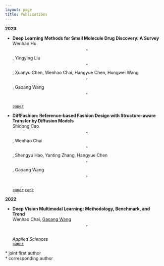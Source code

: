 ```yaml
---
layout: page
title: Publications
---
```


**2023**

- **Deep Learning Methods for Small Molecule Drug Discovery: A Survey**  
  Wenhao Hu$$^*$$, Yingying Liu$$^*$$, Xuanyu Chen, Wenhao Chai, Hangyue Chen, Hongwei Wang$$^\dagger$$, Gaoang Wang$$^\dagger$$   
  [`paper`](https://arxiv.org/abs/2303.00313)

- **DiffFashion: Reference-based Fashion Design with Structure-aware Transfer by Diffusion Models**   
  Shidong Cao$$^*$$, Wenhao Chai$$^*$$, Shengyu Hao, Yanting Zhang, Hangyue Chen$$^\dagger$$, Gaoang Wang$$^\dagger$$   
  [`paper`](https://arxiv.org/abs/2302.06826)
  [`code`](https://github.com/Rem105-210/DiffFashion)

**2022**

- **Deep Vision Multimodal Learning: Methodology, Benchmark, and Trend**   
  Wenhao Chai, <a href="https://scholar.google.com/citations?user=GhsXNiwAAAAJ&hl=en&oi=ao">Gaoang Wang</a>$$^\dagger$$  
  *Applied Sciences*  
  [`paper`](https://www.mdpi.com/2076-3417/12/13/6588)


$*$ joint first author  
$\dagger$ corresponding author

